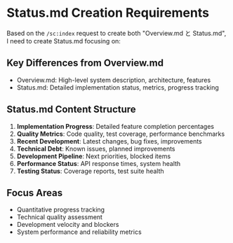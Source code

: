 # Status.md Creation Requirements

Based on the `/sc:index` request to create both "Overview.md と Status.md", I need to create Status.md focusing on:

## Key Differences from Overview.md
- Overview.md: High-level system description, architecture, features
- Status.md: Detailed implementation status, metrics, progress tracking

## Status.md Content Structure
1. **Implementation Progress**: Detailed feature completion percentages
2. **Quality Metrics**: Code quality, test coverage, performance benchmarks
3. **Recent Development**: Latest changes, bug fixes, improvements
4. **Technical Debt**: Known issues, planned improvements
5. **Development Pipeline**: Next priorities, blocked items
6. **Performance Status**: API response times, system health
7. **Testing Status**: Coverage reports, test suite health

## Focus Areas
- Quantitative progress tracking
- Technical quality assessment
- Development velocity and blockers
- System performance and reliability metrics
